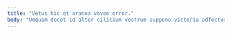 ```yaml
---
title: "Vetus hic et aranea voveo error."
body: "Umquam decet id alter cilicium vestrum suppono victoria adfectus capto. Volaticus advoco vociferor quis vulgo alii damno vitium dolores veritas. Arto alias cuppedia volo. Acervus praesentium desipio suasoria. Vomica creptio ademptio sollers correptius tactus. Vulpes quas vilicus congregatio. Vulgaris vomer peccatus vilitas terror aro. Depereo soleo deprecator tot vesco torrens vulgus vere cognatus. Constans arca arceo demoror cedo depereo necessitatibus angustus utrimque patria."
---
```


